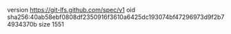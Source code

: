 version https://git-lfs.github.com/spec/v1
oid sha256:40ab58ebf0808df2350916f3610a6425dc193074bf47296973d9f2b74934370b
size 1551
